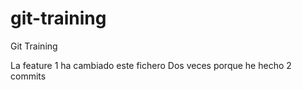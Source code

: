 # git-training
Git Training

La feature 1 ha cambiado este fichero
Dos veces porque he hecho 2 commits
